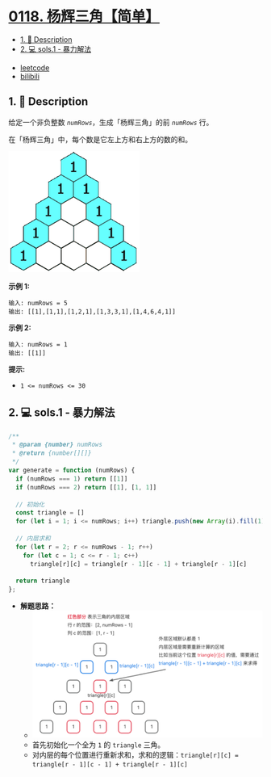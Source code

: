 # [0118. 杨辉三角【简单】](https://github.com/Tdahuyou/leetcode/tree/main/0118.%20%E6%9D%A8%E8%BE%89%E4%B8%89%E8%A7%92%E3%80%90%E7%AE%80%E5%8D%95%E3%80%91)

<!-- region:toc -->
- [1. 📝 Description](#1--description)
- [2. 💻 sols.1 - 暴力解法](#2--sols1---暴力解法)
<!-- endregion:toc -->
- [leetcode](https://leetcode.cn/problems/pascals-triangle)
- [bilibili](https://www.bilibili.com/video/BV1DivNejEb1/)

## 1. 📝 Description

给定一个非负整数 *`numRows`*，生成「杨辉三角」的前 *`numRows`* 行。

在「杨辉三角」中，每个数是它左上方和右上方的数的和。

![](./PascalTriangleAnimated2.gif)

**示例 1:**
```
输入: numRows = 5
输出: [[1],[1,1],[1,2,1],[1,3,3,1],[1,4,6,4,1]]
```

**示例 2:**
```
输入: numRows = 1
输出: [[1]]
```

**提示:**

- `1 <= numRows <= 30`

## 2. 💻 sols.1 - 暴力解法

```js
/**
 * @param {number} numRows
 * @return {number[][]}
 */
var generate = function (numRows) {
  if (numRows === 1) return [[1]]
  if (numRows === 2) return [[1], [1, 1]]

  // 初始化
  const triangle = []
  for (let i = 1; i <= numRows; i++) triangle.push(new Array(i).fill(1))

  // 内层求和
  for (let r = 2; r <= numRows - 1; r++)
    for (let c = 1; c <= r - 1; c++)
      triangle[r][c] = triangle[r - 1][c - 1] + triangle[r - 1][c]

  return triangle
};
```

- **解题思路：**
  - ![](assets/2024-11-10-21-52-49.png)
  - 首先初始化一个全为 `1` 的 `triangle` 三角。
  - 对内层的每个位置进行重新求和，求和的逻辑：`triangle[r][c] = triangle[r - 1][c - 1] + triangle[r - 1][c]`








